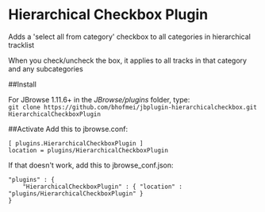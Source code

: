 # Hierarchical Checkbox Plugin
Adds a 'select all from category' checkbox to all categories in hierarchical tracklist

When you check/uncheck the box, it applies to all tracks in that category and any subcategories

##Install

For JBrowse 1.11.6+ in the _JBrowse/plugins_ folder, type:  
``git clone https://github.com/bhofmei/jbplugin-hierarchicalcheckbox.git HierarchicalCheckboxPlugin``

##Activate
Add this to jbrowse.conf:

    [ plugins.HierarchicalCheckboxPlugin ]
    location = plugins/HierarchicalCheckboxPlugin

If that doesn't work, add this to jbrowse_conf.json:

    "plugins" : {
        "HierarchicalCheckboxPlugin" : { "location" : "plugins/HierarchicalCheckboxPlugin" }
    }
